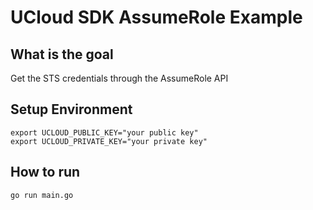 # UCloud SDK AssumeRole Example

## What is the goal

Get the STS credentials through the AssumeRole API

## Setup Environment

```
export UCLOUD_PUBLIC_KEY="your public key"
export UCLOUD_PRIVATE_KEY="your private key"
```

## How to run

```sh
go run main.go
```
